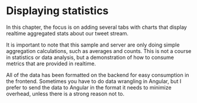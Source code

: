 # Displaying statistics

In this chapter, the focus is on adding several tabs with charts that display realtime aggregated stats about our tweet stream.

It is important to note that this sample and server are only doing simple aggregation calculations, such as averages and counts. This is not a course in statistics or data analysis, but a demonstration of how to consume metrics that are provided in realtime.

All of the data has been formatted on the backend for easy consumption in the frontend. Sometimes you have to do data wrangling in Angular, but I prefer to send the data to Angular in the format it needs to minimize overhead, unless there is a strong reason not to.